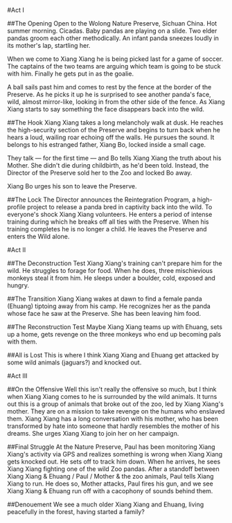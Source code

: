 #Act I

##The Opening
Open to the Wolong Nature Preserve, Sichuan China. Hot summer morning. Cicadas. Baby pandas are playing on a slide. Two elder pandas groom each other methodically. An infant panda sneezes loudly in its mother's lap, startling her. 

When we come to Xiang Xiang he is being picked last for a game of soccer. The captains of the two teams are arguing which team is going to be stuck with him. Finally he gets put in as the goalie.

A ball sails past him and comes to rest by the fence at the border of the Preserve. As he picks it up he is surprised to see another panda's face, wild, almost mirror-like, looking in from the other side of the fence. As Xiang Xiang starts to say something the face disappears back into the wild.

##The Hook
Xiang Xiang takes a long melancholy walk at dusk. He reaches the high-security section of the Preserve and begins to turn back when he hears a loud, wailing roar echoing off the walls. He pursues the sound. It belongs to his estranged father, Xiang Bo, locked inside a small cage. 

They talk — for the first time — and Bo tells Xiang Xiang the truth about his Mother. She didn't die during childbirth, as he'd been told. Instead, the Director of the Preserve sold her to the Zoo and locked Bo away.

Xiang Bo urges his son to leave the Preserve.

##The Lock
The Director announces the Reintegration Program, a high-profile project to release a panda bred in captivity back into the wild. To everyone's shock Xiang Xiang volunteers. He enters a period of intense training during which he breaks off all ties with the Preserve. When his training completes he is no longer a child. He leaves the Preserve and enters the Wild alone.

#Act II

##The Deconstruction Test
Xiang Xiang's training can't prepare him for the wild. He struggles to forage for food. When he does, three mischievious monkeys steal it from him. He sleeps under a boulder, cold, exposed and hungry.

##The Transition
Xiang Xiang wakes at dawn to find a female panda (Ehuang) tiptoing away from his camp. He recognizes her as the panda whose face he saw at the Preserve. She has been leaving him food.

##The Reconstruction Test
Maybe Xiang Xiang teams up with Ehuang, sets up a home, gets revenge on the three monkeys who end up becoming pals with them.

##All is Lost
This is where I think Xiang Xiang and Ehuang get attacked by some wild animals (jaguars?) and knocked out.

#Act III

##On the Offensive
Well this isn't really the offensive so much, but I think when Xiang Xiang comes to he is surrounded by the wild animals. It turns out this is a group of animals that broke out of the zoo, led by Xiang Xiang's mother. They are on a mission to take revenge on the humans who enslaved them. Xiang Xiang has a long conversation with his mother, who has been transformed by hate into someone that hardly resembles the mother of his dreams. She urges Xiang Xiang to join her on her campaign.

##Final Struggle
At the Nature Preserve, Paul has been monitoring Xiang Xiang's activity via GPS and realizes something is wrong when Xiang Xiang gets knocked out. He sets off to track him down. When he arrives, he sees Xiang Xiang fighting one of the wild Zoo pandas. After a standoff between Xiang Xiang & Ehuang / Paul / Mother & the zoo animals, Paul tells Xiang Xiang to run. He does so, Mother attacks, Paul fires his gun, and we see Xiang Xiang & Ehuang run off with a cacophony of sounds behind them.

##Denouement
We see a much older Xiang Xiang and Ehuang, living peacefully in the forest, having started a family?
